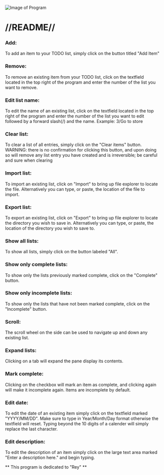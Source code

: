 ![Image of Program](https://i.imgur.com/hTzPkOA.png)


# //README//
### Add:
  To add an item to your TODO list, simply click on the button titled "Add Item"
### Remove:
  To remove an existing item from your TODO list, click on the textfield located in the top right of the program and enter the number of the list you want to remove.
### Edit list name:
  To edit the name of an existing list, click on the textfield located in the top right of the program and enter the number of the list you want to edit followed by a 
  forward slash(/) and the name. 
  Example: 3/Go to store
### Clear list:
  To clear a list of all entries, simply click on the "Clear items" button.
  WARNING: there is no confirmation for clicking this button, and upon doing so will remove any list entry you have created and is irreversible; be careful and sure when 
  clearing
### Import list:
  To import an existing list, click on "Import" to bring up file explorer to locate the file. Alternatively you can type, or paste, the location of the file to import.
### Export list:
  To export an existing list, click on "Export" to bring up file explorer to locate the directory you wish to save in. Alternatively you can type, or paste, the location of
  the directory you wish to save to.
### Show all lists:
  To show all lists, simply click on the button labeled "All".
### Show only complete lists:
  To show only the lists previously marked complete, click on the "Complete" button.
### Show only incomplete lists:
  To show only the lists that have not been marked complete, click on the "Incomplete" button.
### Scroll:
  The scroll wheel on the side can be used to navigate up and down any existing list.
### Expand lists:
  Clicking on a tab will expand the pane display its contents.
### Mark complete:
  Clicking on the checkbox will mark an item as complete, and clicking again will make it incomplete again.
  Items are incomplete by default.
### Edit date:
  To edit the date of an existing item simply click on the textfield marked "YYYY/MM/DD". 
  Make sure to type in Year/Month/Day format otherwise the textfield will reset.
  Typing beyond the 10 digits of a calender will simply replace the last character.
### Edit description:
  To edit the description of an item simply click on the large text area marked "Enter a description here." and begin typing.
  
** This program is dedicated to "Rey" **
